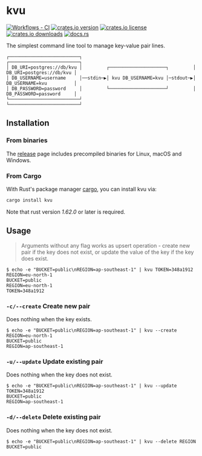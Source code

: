# kvu

[![Workflows - CI][workflows-ci-shield]][workflows-ci-url]
[![crates.io version][crates-io-shield-version]][crates-io-url]
[![crates.io license][crates-io-shield-license]][crates-io-url]
[![crates.io downloads][crates-io-shield-downloads]][crates-io-url]
[![docs.rs][docs-rs]][docs-rs-url]

The simplest command line tool to manage key-value pair lines.

```
┌──────────────────────────┐                                         ┌──────────────────────────┐
│ DB_URI=postgres://db/kvu │         ┌─────────────────────┐         │ DB_URI=postgres://db/kvu │
│ DB_USERNAME=username     │──stdin─▶│ kvu DB_USERNAME=kvu │─stdout─▶│ DB_USERNAME=kvu          │
│ DB_PASSWORD=password     │         └─────────────────────┘         │ DB_PASSWORD=password     │
└──────────────────────────┘                                         └──────────────────────────┘
```

## Installation

### From binaries

The [release](https://github.com/jihchi/kvu/releases/latest) page includes precompiled binaries for Linux, macOS and Windows.

### From Cargo

With Rust's package manager [cargo](https://github.com/rust-lang/cargo), you can install kvu via:

```sh
cargo install kvu
```

Note that rust version _1.62.0_ or later is required.

## Usage

> Arguments without any flag works as upsert operation - create new pair if the
key does not exist, or update the value of the key if the key does exist.

```console
$ echo -e "BUCKET=public\nREGION=ap-southeast-1" | kvu TOKEN=348a1912 REGION=eu-north-1
BUCKET=public
REGION=eu-north-1
TOKEN=348a1912
```

### `-c/--create` Create new pair

Does nothing when the key exists.

```console
$ echo -e "BUCKET=public\nREGION=ap-southeast-1" | kvu --create REGION=eu-north-1
BUCKET=public
REGION=ap-southeast-1
```

### `-u/--update` Update existing pair

Does nothing when the key does not exist.

```console
$ echo -e "BUCKET=public\nREGION=ap-southeast-1" | kvu --update TOKEN=348a1912 
BUCKET=public
REGION=ap-southeast-1
```

### `-d/--delete` Delete existing pair

Does nothing when the key does not exist.

```console
$ echo -e "BUCKET=public\nREGION=ap-southeast-1" | kvu --delete REGION
BUCKET=public
```

[workflows-ci-shield]: https://github.com/jihchi/kvu/actions/workflows/CI.yml/badge.svg
[workflows-ci-url]: https://github.com/jihchi/kvu/actions/workflows/CI.yml
[crates-io-shield-version]: https://img.shields.io/crates/v/kvu
[crates-io-shield-downloads]: https://img.shields.io/crates/d/kvu
[crates-io-shield-license]: https://img.shields.io/crates/l/kvu
[docs-rs]: https://img.shields.io/docsrs/kvu
[crates-io-url]: https://crates.io/crates/kvu
[docs-rs-url]: https://docs.rs/kvu
